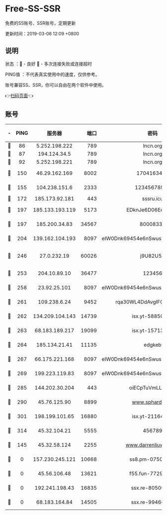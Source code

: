 # Free-SS-SSR

免费的SS账号、SSR账号，定期更新

更新时间：2019-03-06 12:09 +0800

## 说明

状态     ：🙂 - 良好 🙁 - 多次连接失败或连接超时

PING值   ：不代表真实使用中的速度，仅供参考。

账号兼容SS、SSR，你可以自由在两个软件中使用。

👉[扫码页面](https://liesauer.github.io/free-ss-ssr.github.io/)👈

## 账号

|-|PING|服务器|端口|密码|加密方式|区域|
|:----:|:----:|:-----:|-----:|:----:|:----:|:----:|
|🙂|86|5.252.198.222|789|lncn.org|rc4|JP|
|🙂|87|194.124.34.5|789|lncn.org|rc4|JP|
|🙂|92|5.252.198.221|789|lncn.org|rc4|JP|
|🙂|150|46.29.162.169|8002|1704163453|aes-256-cfb|RU|
|🙂|155|104.238.151.6|2333|12345678900|aes-256-cfb|JP|
|🙂|172|185.173.92.181|443|sssru.icu|rc4-md5|RU|
|🙂|197|185.133.193.119|5173|EDknJe6D06EoWDaw|aes-256-cfb|US|
|🙂|197|185.200.34.83|34567|80008331|aes-256-cfb|US|
|🙂|204|139.162.104.193|8097|eIW0Dnk69454e6nSwuspv9DmS201tQ0D|aes-256-cfb|JP|
|🙂|246|27.0.232.19|60026|j9U82U53|xchacha20-ietf-poly1305|HK|
|🙂|253|204.10.89.10|36477|123456|aes-256-cfb|US|
|🙂|258|23.92.25.101|8097|eIW0Dnk69454e6nSwuspv9DmS201tQ0D|aes-256-cfb|US|
|🙂|261|109.238.6.24|9452|rqa30WL4DdAvgIFG6Fs3znzTa|aes-256-cfb|FR|
|🙂|262|134.209.104.143|14739|isx.yt-58850709|aes-256-cfb|SG|
|🙂|263|68.183.189.217|19099|isx.yt-15713167|aes-256-cfb|SG|
|🙂|264|185.134.21.41|11135|edgkeb|aes-256-cfb|GB|
|🙂|267|66.175.221.168|8097|eIW0Dnk69454e6nSwuspv9DmS201tQ0D|aes-256-cfb|US|
|🙂|269|199.223.119.83|8097|eIW0Dnk69454e6nSwuspv9DmS201tQ0D|aes-256-cfb|US|
|🙂|285|144.202.30.204|443|oiECpTuVmLLxk4Ts|aes-256-cfb|US|
|🙂|290|45.76.125.90|8899|www.sphard.com|aes-256-cfb|JP|
|🙂|301|198.199.101.65|16880|isx.yt-21164975|aes-256-cfb|US|
|🙂|314|45.32.104.21|5555|456789|aes-256-cfb|SG|
|🙂|145|45.32.58.124|2255|www.darrenliuwei.com|aes-256-cfb|JP|
|🙁|0|157.230.245.121|10668|ss8.pm-07507043|aes-256-cfb|SG|
|🙁|0|45.56.106.48|13621|f55.fun-77297239|aes-256-cfb|US|
|🙁|0|192.241.198.43|16835|ssx.re-80509121|aes-256-cfb|US|
|🙁|0|68.183.164.84|14505|ssx.re-99466005|aes-256-cfb|US|
